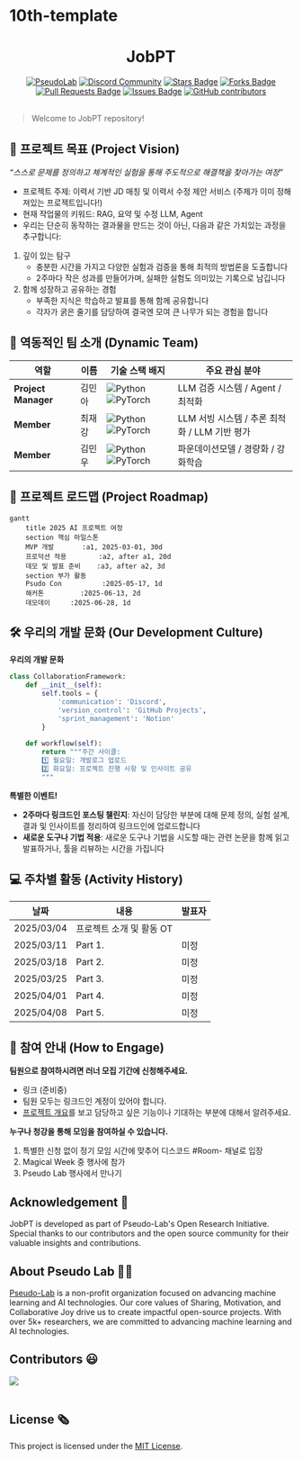 # 10th-template

<h1 align="center"> JobPT </h1>

<div align="center">
<a href="https://pseudo-lab.com"><img src="https://img.shields.io/badge/PseudoLab-S10-3776AB" alt="PseudoLab"/></a>
<a href="https://discord.gg/EPurkHVtp2"><img src="https://img.shields.io/badge/Discord-BF40BF" alt="Discord Community"/></a>
<a href="https://github.com/Pseudo-Lab/10th-template/stargazers"><img src="https://img.shields.io/github/stars/Pseudo-Lab/10th-template" alt="Stars Badge"/></a>
<a href="https://github.com/Pseudo-Lab/10th-template/network/members"><img src="https://img.shields.io/github/forks/Pseudo-Lab/10th-template" alt="Forks Badge"/></a>
<a href="https://github.com/Pseudo-Lab/10th-template/pulls"><img src="https://img.shields.io/github/issues-pr/Pseudo-Lab/10th-template" alt="Pull Requests Badge"/></a>
<a href="https://github.com/Pseudo-Lab/10th-template/issues"><img src="https://img.shields.io/github/issues/Pseudo-Lab/10th-template" alt="Issues Badge"/></a>
<a href="https://github.com/Pseudo-Lab/10th-template/graphs/contributors"><img alt="GitHub contributors" src="https://img.shields.io/github/contributors/Pseudo-Lab/10th-template?color=2b9348"></a>

</div>
<br>

<!-- sheilds: https://shields.io/ -->
<!-- hits badge: https://hits.seeyoufarm.com/ -->

> Welcome to JobPT repository!

## 🌟 프로젝트 목표 (Project Vision)
_“스스로 문제를 정의하고 체계적인 실험을 통해 주도적으로 해결책을 찾아가는 여정”_  
- 프로젝트 주제: 이력서 기반 JD 매칭 및 이력서 수정 제안 서비스 (주제가 이미 정해져있는 프로젝트입니다!)
- 현재 작업물의 키워드: RAG, 요약 및 수정 LLM, Agent
- 우리는 단순히 동작하는 결과물을 만드는 것이 아닌, 다음과 같은 가치있는 과정을 추구합니다:
1. 깊이 있는 탐구
    - 충분한 시간을 가지고 다양한 실험과 검증을 통해 최적의 방법론을 도출합니다
    - 2주마다 작은 성과를 만들어가며, 실패한 실험도 의미있는 기록으로 남깁니다
2. 함께 성장하고 공유하는 경험
    - 부족한 지식은 학습하고 발표를 통해 함께 공유합니다
    - 각자가 굵은 줄기를 담당하여 결국엔 모여 큰 나무가 되는 경험을 합니다


## 🧑 역동적인 팀 소개 (Dynamic Team)

| 역할          | 이름 |  기술 스택 배지                                                                 | 주요 관심 분야                          |
|---------------|------|-----------------------------------------------------------------------|----------------------------------------|
| **Project Manager** | 김민아 | ![Python](https://img.shields.io/badge/Python-Expert-3776AB) ![PyTorch](https://img.shields.io/badge/PyTorch-EE4C2C) | LLM 검증 시스템 / Agent / 최적화              |
| **Member** | 최재강 | ![Python](https://img.shields.io/badge/Python-Expert-3776AB) ![PyTorch](https://img.shields.io/badge/PyTorch-EE4C2C) | LLM 서빙 시스템 / 추론 최적화 / LLM 기반 평가                  |
| **Member** | 김민우 | ![Python](https://img.shields.io/badge/Python-Expert-3776AB) ![PyTorch](https://img.shields.io/badge/PyTorch-EE4C2C) | 파운데이션모델 / 경량화 / 강화학습                  |


## 🚀 프로젝트 로드맵 (Project Roadmap)
```mermaid
gantt
    title 2025 AI 프로젝트 여정
    section 핵심 마일스톤
    MVP 개발       :a1, 2025-03-01, 30d
    프로덕션 적용        :a2, after a1, 20d
    데모 및 발표 준비    :a3, after a2, 3d
    section 부가 활동
    Psudo Con          :2025-05-17, 1d 
    해커톤         :2025-06-13, 2d
    데모데이     :2025-06-28, 1d
```


## 🛠️ 우리의 개발 문화 (Our Development Culture)
**우리의 개발 문화**  
```python
class CollaborationFramework:
    def __init__(self):
        self.tools = {
            'communication': 'Discord',
            'version_control': 'GitHub Projects',
            'sprint_management': 'Notion'
        }
    
    def workflow(self):
        return """주간 사이클:
        1️⃣ 월요일: 개발로그 업로드
        2️⃣ 화요일: 프로젝트 진행 사항 및 인사이트 공유
        """
```

**특별한 이벤트!** 
- **2주마다 링크드인 포스팅 챌린지**: 자신이 담당한 부분에 대해 문제 정의, 실험 설계, 결과 및 인사이트를 정리하여 링크드인에 업로드합니다
- **새로운 도구나 기법 적용**: 새로운 도구나 기법을 시도할 때는 관련 논문을 함께 읽고 발표하거나, 툴을 리뷰하는 시간을 가집니다

## 💻 주차별 활동 (Activity History)

| 날짜 | 내용 | 발표자 | 
| -------- | -------- | ---- |
| 2025/03/04 | 프로젝트 소개 및 활동 OT       |      |
| 2025/03/11 |  Part 1. | 미정 | 
| 2025/03/18 |  Part 2. | 미정 | 
| 2025/03/25 |  Part 3. | 미정 | 
| 2025/04/01 |  Part 4. | 미정 | 
| 2025/04/08 |  Part 5. | 미정 | 


## 🌱 참여 안내 (How to Engage)
**팀원으로 참여하시려면 러너 모집 기간에 신청해주세요.**  
- 링크 (준비중)
- 팀원 모두는 링크드인 계정이 있어야 합니다.
- [프로젝트 개요](https://github.com/workdd/JobPT)를 보고 담당하고 싶은 기능이나 기대하는 부분에 대해서 알려주세요.

**누구나 청강을 통해 모임을 참여하실 수 있습니다.**  
1. 특별한 신청 없이 정기 모임 시간에 맞추어 디스코드 #Room- 채널로 입장
2. Magical Week 중 행사에 참가
3. Pseudo Lab 행사에서 만나기

## Acknowledgement 🙏

JobPT is developed as part of Pseudo-Lab's Open Research Initiative. Special thanks to our contributors and the open source community for their valuable insights and contributions.

## About Pseudo Lab 👋🏼</h2>

[Pseudo-Lab](https://pseudo-lab.com/) is a non-profit organization focused on advancing machine learning and AI technologies. Our core values of Sharing, Motivation, and Collaborative Joy drive us to create impactful open-source projects. With over 5k+ researchers, we are committed to advancing machine learning and AI technologies.

<h2>Contributors 😃</h2>
<a href="https://github.com/Pseudo-Lab/10th-template/graphs/contributors">
  <img src="https://contrib.rocks/image?repo=Pseudo-Lab/10th-template" />
</a>
<br><br>

<h2>License 🗞</h2>

This project is licensed under the [MIT License](https://opensource.org/licenses/MIT).

